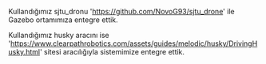 Kullandığımız sjtu_dronu 'https://github.com/NovoG93/sjtu_drone' ile Gazebo ortamımıza entegre ettik.

Kullandığımız husky aracını ise 'https://www.clearpathrobotics.com/assets/guides/melodic/husky/DrivingHusky.html' sitesi aracılığıyla sistemimize entegre ettik.
